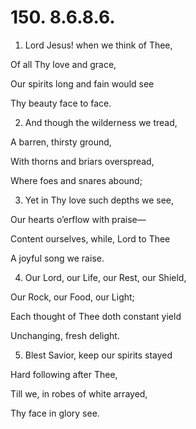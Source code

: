 # 150. 8.6.8.6.

1.  Lord Jesus! when we think of Thee,

Of all Thy love and grace,

Our spirits long and fain would see

Thy beauty face to face.

2.  And though the wilderness we tread,

A barren, thirsty ground,

With thorns and briars overspread,

Where foes and snares abound;

3.  Yet in Thy love such depths we see,

Our hearts o’erflow with praise—

Content ourselves, while, Lord to Thee

A joyful song we raise.

4.  Our Lord, our Life, our Rest, our Shield,

Our Rock, our Food, our Light;

Each thought of Thee doth constant yield

Unchanging, fresh delight.

5.  Blest Savior, keep our spirits stayed

Hard following after Thee,

Till we, in robes of white arrayed,

Thy face in glory see.

